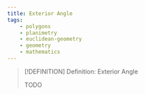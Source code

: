 ```yaml
---
title: Exterior Angle
tags:
    - polygons
    - planimetry
    - euclidean-geometry
    - geometry
    - mathematics
---
```


>[!DEFINITION] Definition: Exterior Angle
>
>TODO
>